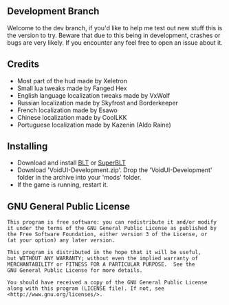 ## Development Branch
Welcome to the dev branch, if you'd like to help me test out new stuff this is the version to try.
Beware that due to this being in development, crashes or bugs are very likely. If you encounter any feel free to open an issue about it.

## Credits
- Most part of the hud made by Xeletron
- Small lua tweaks made by Fanged Hex
- English language localization tweaks made by VxWolf
- Russian localization made by Skyfrost and Borderkeeper
- French localization made by Esawo
- Chinese localization made by CoolLKK
- Portuguese localization made by Kazenin (Aldo Raine)

## Installing
- Download and install [BLT](https://github.com/JamesWilko/Payday-2-BLT/releases) or [SuperBLT](https://superblt.znix.xyz)
- Download 'VoidUI-Development.zip'. Drop the 'VoidUI-Development' folder in the archive into your 'mods' folder.
- If the game is running, restart it.

## GNU General Public License
    This program is free software: you can redistribute it and/or modify
    it under the terms of the GNU General Public License as published by
    the Free Software Foundation, either version 3 of the License, or
    (at your option) any later version.

    This program is distributed in the hope that it will be useful,
    but WITHOUT ANY WARRANTY; without even the implied warranty of
    MERCHANTABILITY or FITNESS FOR A PARTICULAR PURPOSE.  See the
    GNU General Public License for more details.

    You should have received a copy of the GNU General Public License
    along with this program (LICENSE file). If not, see <http://www.gnu.org/licenses/>.
